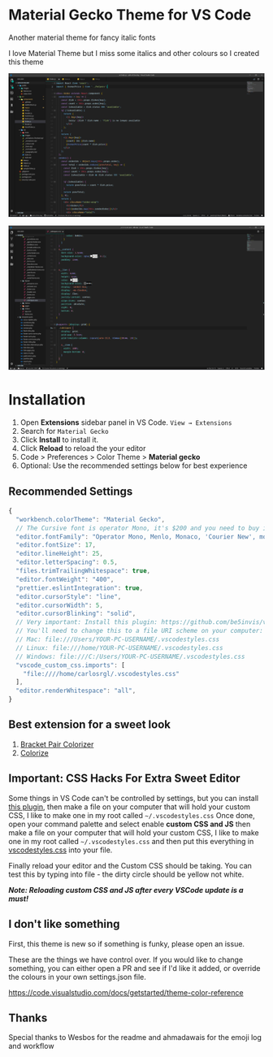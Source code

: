# Material Gecko Theme for VS Code

Another material theme for fancy italic fonts

I love Material Theme but I miss some italics and other colours so I created this theme

![Preview](https://raw.githubusercontent.com/CarlosRGL/material-gecko-vscode/master/images/gecko1.png)

![Preview](https://raw.githubusercontent.com/CarlosRGL/material-gecko-vscode/master/images/gecko2.png)

# Installation

1. Open **Extensions** sidebar panel in VS Code. `View → Extensions`
2. Search for `Material Gecko`
3. Click **Install** to install it.
4. Click **Reload** to reload the your editor
5. Code > Preferences > Color Theme > **Material gecko**
6. Optional: Use the recommended settings below for best experience

## Recommended Settings

```js
{
  "workbench.colorTheme": "Material Gecko",
  // The Cursive font is operator Mono, it's $200 and you need to buy it to get the cursive (dank mono is cheaper also)
  "editor.fontFamily": "Operator Mono, Menlo, Monaco, 'Courier New', monospace",
  "editor.fontSize": 17,
  "editor.lineHeight": 25,
  "editor.letterSpacing": 0.5,
  "files.trimTrailingWhitespace": true,
  "editor.fontWeight": "400",
  "prettier.eslintIntegration": true,
  "editor.cursorStyle": "line",
  "editor.cursorWidth": 5,
  "editor.cursorBlinking": "solid",
  // Very important: Install this plugin: https://github.com/be5invis/vscode-custom-css
  // You'll need to change this to a file URI scheme on your computer: https://en.wikipedia.org/wiki/File_URI_scheme
  // Mac: file:///Users/YOUR-PC-USERNAME/.vscodestyles.css
  // Linux: file:///home/YOUR-PC-USERNAME/.vscodestyles.css
  // Windows: file:///C:/Users/YOUR-PC-USERNAME/.vscodestyles.css
  "vscode_custom_css.imports": [
    "file:////home/carlosrgl/.vscodestyles.css"
  ],
  "editor.renderWhitespace": "all",
}
```

## Best extension for a sweet look

1. [Bracket Pair Colorizer](https://marketplace.visualstudio.com/items?itemName=CoenraadS.bracket-pair-colorizer)
2. [Colorize](https://marketplace.visualstudio.com/items?itemName=kamikillerto.vscode-colorize)

## Important: CSS Hacks For Extra Sweet Editor

Some things in VS Code can't be controlled by settings, but you can install [this plugin](https://github.com/be5invis/vscode-custom-css), then make a file on your computer that will hold your custom CSS, I like to make one in my root called `~/.vscodestyles.css`
Once done, open your command palette and select enable **custom CSS and JS** then make a file on your computer that will hold your custom CSS, I like to make one in my root called `~/.vscodestyles.css` and then put this everything in [vscodestyles.css](./vscodestyles.css) into your file.

Finally reload your editor and the Custom CSS should be taking. You can test this by typing into file - the dirty circle should be yellow not white.

**_Note: Reloading custom CSS and JS after every VSCode update is a must!_**

## I don't like something

First, this theme is new so if something is funky, please open an issue.

These are the things we have control over. If you would like to change something, you can either open a PR and see if I'd like it added, or override the colours in your own settings.json file.

https://code.visualstudio.com/docs/getstarted/theme-color-reference

## Thanks

Special thanks to Wesbos for the readme and ahmadawais for the emoji log and workflow

